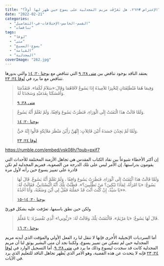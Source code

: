 ```yaml
---
title: "الإعتراض #٢٦٢، هل تَعَرَّفَت مريم المجدلية على يسوع حين ظهر لها أولاً؟"
date: "2022-02-21"
categories: 
  - "القسم-الخامس-الإختلافات-في-التفاصيل"
  - "تناقضات"
tags: 
  - "لوقا"
  - "متى"
  - "يسوع-المسيح"
  - "القيامة"
  - "المجدلية"
coverImage: "262.jpg"
---
```


يعتقد الناقد بوجود تناقض بين [متى ٢٨: ٩](https://my.bible.com/bible/101/MAT.28.9) التي تتناقض مع [يوحنا ٢٠: ١٤](https://my.bible.com/bible/101/JHN.20.14) والتي بدورها تتناقض مع ما يرد في [لوقا ٢٤: ٢٣](https://my.bible.com/bible/101/LUK.24.23).

> وَفِيمَا هُمَا مُنْطَلِقَتَانِ لِتُخْبِرَا تَلاَمِيذَهُ إِذَا يَسُوعُ لاَقَاهُمَا وَقَالَ:«سَلاَمٌ لَكُمَا». فَتَقَدَّمَتَا وَأَمْسَكَتَا بِقَدَمَيْهِ وَسَجَدَتَا لَهُ.
> 
> [متى ٢٨: ٩](https://my.bible.com/bible/101/MAT.28.9)

> وَلَمَّا قَالَتْ هذَا الْتَفَتَتْ إِلَى الْوَرَاءِ، فَنَظَرَتْ يَسُوعَ وَاقِفًا، وَلَمْ تَعْلَمْ أَنَّهُ يَسُوعُ.
> 
> [يوحنا ٢٠: ١٤](https://my.bible.com/bible/101/JHN.20.14)

> وَلَمَّا لَمْ يَجِدْنَ جَسَدَهُ أَتَيْنَ قَائِلاَتٍ: إِنَّهُنَّ رَأَيْنَ مَنْظَرَ مَلاَئِكَةٍ قَالُوا إِنَّهُ حَيٌّ.
> 
> [لوقا ٢٤: ٢٣](https://my.bible.com/bible/101/LUK.24.23)

https://rumble.com/embed/vsk08h/?pub=pxif7

إن أكثر الأخطاء شيوعاً بين نقاد الكتاب المقدس هي تجاهل الأزمنة المختلفة للأحداث التي يقومون بدراستها. إن الأمر ليس على تلك الدرجة من الصعوبة، فمريم المجدلية لم تكن قادرة على تمييز يسوع حين رأته لأول مرة

> وَلَمَّا قَالَتْ هَذَا ٱلْتَفَتَتْ إِلَى ٱلْوَرَاءِ، فَنَظَرَتْ يَسُوعَ وَاقِفًا ، وَلَمْ تَعْلَمْ أَنَّهُ يَسُوعُ. قَالَ لَهَا يَسُوعُ: «يَا امْرَأَةُ، لِمَاذَا تَبْكِينَ؟ مَنْ تَطْلُبِينَ؟». فَظَنَّتْ تِلْكَ أَنَّهُ الْبُسْتَانِيُّ، فَقَالَتْ لَهُ: «يَا سَيِّدُ، إِنْ كُنْتَ أَنْتَ قَدْ حَمَلْتَهُ فَقُلْ لِي أَيْنَ وَضَعْتَهُ، وَأَنَا آخُذُهُ».
> 
> [يوحنا ٢٠: ١٤-١٥](https://my.bible.com/bible/101/JHN.20.14-15)

ولكن حين نطق باسمها، تعرّفت عليه بشكل فوريّ

> قَالَ لَهَا يَسُوعُ: «يَا مَرْيَمُ». فَالْتَفَتَتْ تِلْكَ وَقَالَتْ لَهُ: «رَبُّونِي!» ٱلَّذِي تَفْسِيرُهُ: يَا مُعَلِّمُ.
> 
> [يوحنا ٢٠: ١٦](https://my.bible.com/bible/101/JHN.20.16)

أما السرديات الإنجيلية الأُخرى فإنها لا تنقل لنا رد الفعل الأولي والمؤقت الذي أبدته مريم المجدلية حين لم تتمكن من تمييز يسوع، ولكننا نجد أن متى البشير يوثق لنا أن مريم المجدلية كانت قد سجدت ليسوع وذلك ما يرد في [متى ٢٨: ٩](https://my.bible.com/bible/101/MAT.28.9). أما التسجيل الوارد في [لوقا ٢٤: ٢٣](https://my.bible.com/bible/101/LUK.24.23) فإنه لا يتحدث عن هذه القضية، وهو الامر الذي يُظهر تجاهل الناقد للتعليم الذي يرد في الآيات.
